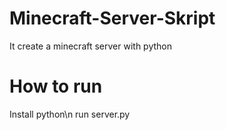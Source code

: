 # Minecraft-Server-Skript
It create a minecraft server with python
# How to run
Install python\n
run server.py
